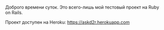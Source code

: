 Доброго времени суток. Это всего-лишь мой тестовый проект на Ruby on Rails.



Проект доступен на Heroku:
https://askd2r.herokuapp.com
